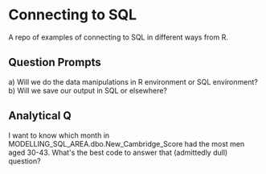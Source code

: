 # Connecting to SQL

A repo of examples of connecting to SQL in different ways from R.

## Question Prompts

a) Will we do the data manipulations in R environment or SQL environment?
b) Will we save our output in SQL or elsewhere?

## Analytical Q

I want to know which month in MODELLING_SQL_AREA.dbo.New_Cambridge_Score 
had the most men aged 30-43. What's the best code to answer that (admittedly dull) 
question?
